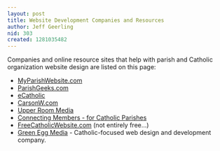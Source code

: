 ```yaml
---
layout: post
title: Website Development Companies and Resources
author: Jeff Geerling
nid: 303
created: 1281035482
---
```

Companies and online resource sites that help with parish and Catholic organization&nbsp;website design are listed on this page:

<ul>
	<li><a href="http://myparishwebsite.com">MyParishWebsite.com</a></li>
	<li><a href="http://parishgeeks.com/">ParishGeeks.com</a></li>
	<li><a href="http://www.ecatholicwebsites.com/">eCatholic</a></li>
	<li><a href="http://carsonw.com/">CarsonW.com</a></li>
	<li><a href="http://upperroommedia.com/">Upper Room Media</a></li>
	<li><a href="http://www.catholicchurchwebsites.com/site/">Connecting Members - for Catholic Parishes</a></li>
	<li><a href="http://www.freecatholicwebsite.com/">FreeCatholicWebsite.com</a> (not entirely free...)</li>
	<li><a href="http://www.greeneggmedia.com">Green Egg Media</a> - Catholic-focused web design and development company.</li>
</ul>
